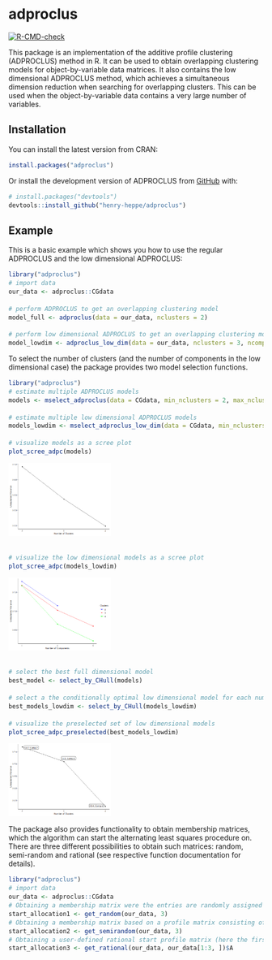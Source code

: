 
<!-- README.md is generated from README.Rmd. Please edit that file -->

# adproclus

<!-- badges: start -->

[![R-CMD-check](https://github.com/henry-heppe/adproclus/actions/workflows/R-CMD-check.yaml/badge.svg)](https://github.com/henry-heppe/adproclus/actions/workflows/R-CMD-check.yaml)
<!-- badges: end -->

This package is an implementation of the additive profile clustering
(ADPROCLUS) method in R. It can be used to obtain overlapping clustering
models for object-by-variable data matrices. It also contains the low
dimensional ADPROCLUS method, which achieves a simultaneous dimension
reduction when searching for overlapping clusters. This can be used when
the object-by-variable data contains a very large number of variables.

## Installation

You can install the latest version from CRAN:

``` r
install.packages("adproclus")
```

Or install the development version of ADPROCLUS from
[GitHub](https://github.com/) with:

``` r
# install.packages("devtools")
devtools::install_github("henry-heppe/adproclus")
```

## Example

This is a basic example which shows you how to use the regular ADPROCLUS
and the low dimensional ADPROCLUS:

``` r
library("adproclus")
# import data
our_data <- adproclus::CGdata

# perform ADPROCLUS to get an overlapping clustering model
model_full <- adproclus(data = our_data, nclusters = 2)

# perform low dimensional ADPROCLUS to get an overlapping clustering model in terms of a smaller number of variables
model_lowdim <- adproclus_low_dim(data = our_data, nclusters = 3, ncomponents = 2)
```

To select the number of clusters (and the number of components in the
low dimensional case) the package provides two model selection
functions.

``` r
library("adproclus")
# estimate multiple ADPROCLUS models
models <- mselect_adproclus(data = CGdata, min_nclusters = 2, max_nclusters = 4)

# estimate multiple low dimensional ADPROCLUS models
models_lowdim <- mselect_adproclus_low_dim(data = CGdata, min_nclusters = 2, max_nclusters = 4, min_ncomponents = 1, max_ncomponents = 3)

# visualize models as a scree plot
plot_scree_adpc(models)
```

<img src="man/figures/README-example 3-1.png" width="40%" />

``` r

# visualize the low dimensional models as a scree plot
plot_scree_adpc(models_lowdim)
```

<img src="man/figures/README-example 3-2.png" width="40%" />

``` r

# select the best full dimensional model
best_model <- select_by_CHull(models)

# select a the conditionally optimal low dimensional model for each number of clusters
best_models_lowdim <- select_by_CHull(models_lowdim)

# visualize the preselected set of low dimensional models
plot_scree_adpc_preselected(best_models_lowdim)
```

<img src="man/figures/README-example 3-3.png" width="40%" />

The package also provides functionality to obtain membership matrices,
which the algorithm can start the alternating least squares procedure
on. There are three different possibilities to obtain such matrices:
random, semi-random and rational (see respective function documentation
for details).

``` r
library("adproclus")
# import data
our_data <- adproclus::CGdata
# Obtaining a membership matrix were the entries are randomly assigned values of 0 or 1
start_allocation1 <- get_random(our_data, 3)
# Obtaining a membership matrix based on a profile matrix consisting of randomly selected rows of the data
start_allocation2 <- get_semirandom(our_data, 3)
# Obtaining a user-defined rational start profile matrix (here the first 3 rows of the data)
start_allocation3 <- get_rational(our_data, our_data[1:3, ])$A
```

